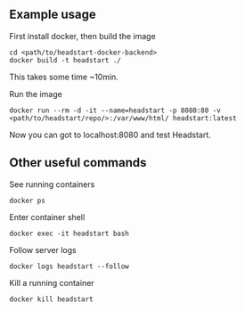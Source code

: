 ## Example usage

First install docker, then build the image

```
cd <path/to/headstart-docker-backend>
docker build -t headstart ./
```

This takes some time ~10min.

Run the image

```
docker run --rm -d -it --name=headstart -p 8080:80 -v <path/to/headstart/repo/>:/var/www/html/ headstart:latest
```

Now you can got to localhost:8080 and test Headstart.

## Other useful commands

See running containers

```
docker ps
```

Enter container shell

```
docker exec -it headstart bash
```

Follow server logs

```
docker logs headstart --follow
```

Kill a running container

```
docker kill headstart
```
